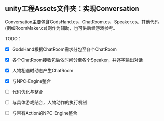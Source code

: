 ## unity工程Assets文件夹：实现Conversation



Conversation主要包含GodsHand.cs、ChatRoom.cs、Speaker.cs。其他代码(例如RoomMaker.cs)则作为辅助，也可供后续游戏参考。



TODO：

- [x] GodsHand根据ChatRoom需求分包至各个ChatRoom
- [x] 各个ChatRoom接收包后依时间分至各个Speaker，并逐字输出对话
- [x] 人物相遇时动态产生ChatRoom
- [x] 与NPC-Engine整合
- [ ] 代码优化与整合
- [ ] 与具体游戏结合，人物动作的执行机制
- [ ] 与带有Action的NPC-Engine整合


